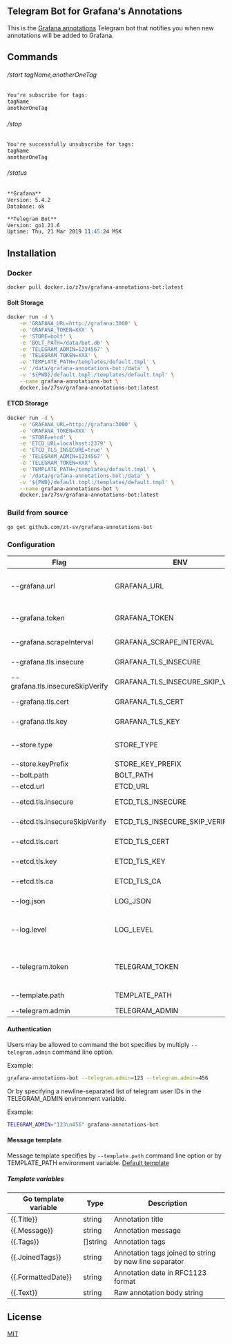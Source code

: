 Telegram Bot for Grafana's Annotations
---
This is the [Grafana annotations](http://docs.grafana.org/http_api/annotations/) Telegram bot that notifies you when new
annotations will be added to Grafana.

## Commands

###### /start tagName,anotherOneTag

```markdown
You're subscribe for tags:
tagName
anotherOneTag  
```

###### /stop

```markdown
You're successfully unsubscribe for tags:
tagName
anotherOneTag
```

###### /status

```markdown
**Grafana**
Version: 5.4.2
Database: ok

**Telegram Bot**
Version: go1.21.6
Uptime: Thu, 21 Mar 2019 11:45:24 MSK
```

## Installation

### Docker

`docker pull docker.io/z7sv/grafana-annotations-bot:latest`

#### Bolt Storage

```bash
docker run -d \
	-e 'GRAFANA_URL=http://grafana:3000' \
	-e 'GRAFANA_TOKEN=XXX' \
	-e 'STORE=bolt' \
    -e 'BOLT_PATH=/data/bot.db' \
	-e 'TELEGRAM_ADMIN=1234567' \
	-e 'TELEGRAM_TOKEN=XXX' \
	-e 'TEMPLATE_PATH=/templates/default.tmpl' \
	-v '/data/grafana-annotations-bot:/data' \
	-v '${PWD}/default.tmpl:/templates/default.tmpl' \
	--name grafana-annotations-bot \
	docker.io/z7sv/grafana-annotations-bot:latest
```

#### ETCD Storage

```bash
docker run -d \
	-e 'GRAFANA_URL=http://grafana:3000' \
	-e 'GRAFANA_TOKEN=XXX' \
	-e 'STORE=etcd' \
	-e 'ETCD_URL=localhost:2379' \
	-e 'ETCD_TLS_INSECURE=true' \
	-e 'TELEGRAM_ADMIN=1234567' \
	-e 'TELEGRAM_TOKEN=XXX' \
	-e 'TEMPLATE_PATH=/templates/default.tmpl' \
	-v '/data/grafana-annotations-bot:/data' \
	-v '${PWD}/default.tmpl:/templates/default.tmpl' \
	--name grafana-annotations-bot \
	docker.io/z7sv/grafana-annotations-bot:latest
```

### Build from source

`go get github.com/zt-sv/grafana-annotations-bot`

### Configuration

| Flag                             | ENV                              | Required | Default                | Description                                                                                             |
|----------------------------------|----------------------------------|----------|------------------------|---------------------------------------------------------------------------------------------------------|
| --grafana.url                    | GRAFANA_URL                      | True     |                        | The URL that's used to connect to the Grafana, example: `http://localhost:3000`                         |
| --grafana.token                  | GRAFANA_TOKEN                    | True     |                        | The Bearer token used to connect with Grafana API                                                       |
| --grafana.scrapeInterval         | GRAFANA_SCRAPE_INTERVAL          | False    | `10s`                  | Scrape annotations interval                                                                             |
| --grafana.tls.insecure           | GRAFANA_TLS_INSECURE             | False    | `false`                | Insecure connection to Grafana API                                                                      |
| --grafana.tls.insecureSkipVerify | GRAFANA_TLS_INSECURE_SKIP_VERIFY | False    | `false`                | Grafana TLS config - insecure skip verify                                                               |
| --grafana.tls.cert               | GRAFANA_TLS_CERT                 | False    |                        | Grafana TLS config - client cert file path                                                              |
| --grafana.tls.key                | GRAFANA_TLS_KEY                  | False    |                        | Grafana TLS config - client key file path                                                               |
| --store.type                     | STORE_TYPE                       | False    | `bolt`                 | The store to use. Possible values: `bolt`, `etcd`                                                       |
| --store.keyPrefix                | STORE_KEY_PREFIX                 | False    | `annotationsbot/chats` | Prefix for store keys                                                                                   |
| --bolt.path                      | BOLT_PATH                        | False    | `/tmp/bot.db`          | Bolt database file path                                                                                 |
| --etcd.url                       | ETCD_URL                         | False    | `localhost:2379`       |                                                                                                         |
| --etcd.tls.insecure              | ETCD_TLS_INSECURE                | False    | `false`                | Insecure connection to ETCD                                                                             |
| --etcd.tls.insecureSkipVerify    | ETCD_TLS_INSECURE_SKIP_VERIFY    | False    | `false`                | ETCD TLS config - insecure skip verify                                                                  |
| --etcd.tls.cert                  | ETCD_TLS_CERT                    | False    |                        | ETCD TLS config - client cert file path                                                                 |
| --etcd.tls.key                   | ETCD_TLS_KEY                     | False    |                        | ETCD TLS config - client key file path                                                                  |
| --etcd.tls.ca                    | ETCD_TLS_CA                      | False    |                        | ETCD TLS config - CA file path                                                                          |
| --log.json                       | LOG_JSON                         | False    | `false`                | Tell the application to log json, default: false                                                        |
| --log.level                      | LOG_LEVEL                        | False    | `info`                 | The log level to use for filtering logs, possible values: debug, info, warn, error                      |
| --telegram.token                 | TELEGRAM_TOKEN                   | True     |                        | The token used to connect with Telegram. Token you get from [@botfather](https://telegram.me/botfather) |
| --template.path                  | TEMPLATE_PATH                    | True     |                        | The path to the template                                                                                |
| --telegram.admin                 | TELEGRAM_ADMIN                   | True     |                        | Telegram admin IDs                                                                                      |

#### Authentication

Users may be allowed to command the bot specifies by multiply `--telegram.admin` command line option.

Example:

```bash
grafana-annotations-bot --telegram.admin=123 --telegram.admin=456
```

Or by specifying a newline-separated list of telegram user IDs in the TELEGRAM_ADMIN environment variable.

Example:

```bash
TELEGRAM_ADMIN="123\n456" grafana-annotations-bot
```

#### Message template

Message template specifies by `--template.path` command line option or by TEMPLATE_PATH environment variable.
[Default template](default.tmpl)

##### Template variables

| Go template variable | Type     | Description                                            |
|----------------------|----------|--------------------------------------------------------|
| {{.Title}}           | string   | Annotation title                                       |
| {{.Message}}         | string   | Annotation message                                     |
| {{.Tags}}            | []string | Annotation tags                                        |
| {{.JoinedTags}}      | string   | Annotation tags joined to string by new line separator |
| {{.FormattedDate}}   | string   | Annotation date in RFC1123 format                      |
| {{.Text}}            | string   | Raw annotation body string                             |

## License

[MIT](LICENSE)